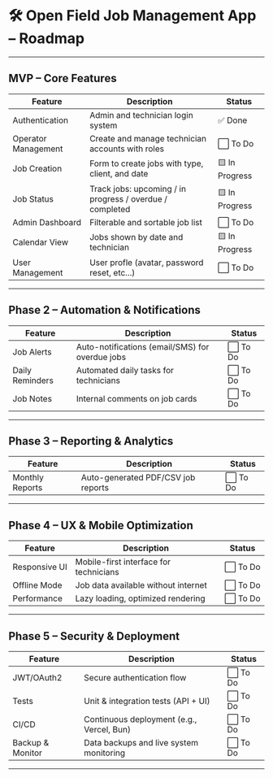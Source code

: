 # 🛠️ Open Field Job Management App – Roadmap

---

## MVP – Core Features

| Feature             | Description                                              | Status         |
| ------------------- | -------------------------------------------------------- | -------------- |
| Authentication      | Admin and technician login system                        | ✅ Done        |
| Operator Management | Create and manage technician accounts with roles         | ⬜ To Do       |
| Job Creation        | Form to create jobs with type, client, and date          | 🟨 In Progress |
| Job Status          | Track jobs: upcoming / in progress / overdue / completed | 🟨 In Progress |
| Admin Dashboard     | Filterable and sortable job list                         | ⬜ To Do       |
| Calendar View       | Jobs shown by date and technician                        | 🟨 In Progress |
| User Management     | User profle (avatar, password reset, etc...)             | ⬜ To Do       |

---

## Phase 2 – Automation & Notifications

| Feature         | Description                                     | Status   |
| --------------- | ----------------------------------------------- | -------- |
| Job Alerts      | Auto-notifications (email/SMS) for overdue jobs | ⬜ To Do |
| Daily Reminders | Automated daily tasks for technicians           | ⬜ To Do |
| Job Notes       | Internal comments on job cards                  | ⬜ To Do |

---

## Phase 3 – Reporting & Analytics

| Feature         | Description                        | Status   |
| --------------- | ---------------------------------- | -------- |
| Monthly Reports | Auto-generated PDF/CSV job reports | ⬜ To Do |

---

## Phase 4 – UX & Mobile Optimization

| Feature       | Description                            | Status   |
| ------------- | -------------------------------------- | -------- |
| Responsive UI | Mobile-first interface for technicians | ⬜ To Do |
| Offline Mode  | Job data available without internet    | ⬜ To Do |
| Performance   | Lazy loading, optimized rendering      | ⬜ To Do |

---

## Phase 5 – Security & Deployment

| Feature          | Description                               | Status   |
| ---------------- | ----------------------------------------- | -------- |
| JWT/OAuth2       | Secure authentication flow                | ⬜ To Do |
| Tests            | Unit & integration tests (API + UI)       | ⬜ To Do |
| CI/CD            | Continuous deployment (e.g., Vercel, Bun) | ⬜ To Do |
| Backup & Monitor | Data backups and live system monitoring   | ⬜ To Do |

---
